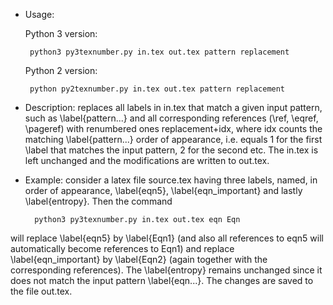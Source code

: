  - Usage: 
    
    Python 3 version:

        python3 py3texnumber.py in.tex out.tex pattern replacement 
    
    Python 2 version:
    
        python py2texnumber.py in.tex out.tex pattern replacement 

- Description: replaces all labels in in.tex that match 
a given input pattern, such as \label{pattern...} 
and all corresponding references (\ref, \eqref, \pageref) 
with renumbered ones replacement+idx, where idx counts 
the matching \label{pattern...} order of appearance, 
i.e. equals 1 for the first \label that matches the input pattern, 
2 for the second etc. The in.tex is left unchanged and the 
modifications are written to out.tex.

- Example: consider a latex file source.tex having three labels, named, 
in order of appearance, \label{eqn5}, \label{eqn_important} 
and lastly \label{entropy}. Then the command 

        python3 py3texnumber.py in.tex out.tex eqn Eqn 

will replace \label{eqn5} by \label{Eqn1} (and also all references 
to eqn5 will automatically become references to Eqn1) and replace 
\label{eqn_important} by \label{Eqn2} (again together with 
the corresponding references). The \label{entropy} remains unchanged 
since it does not match the input pattern \label{eqn...}. 
The changes are saved to the file out.tex.
